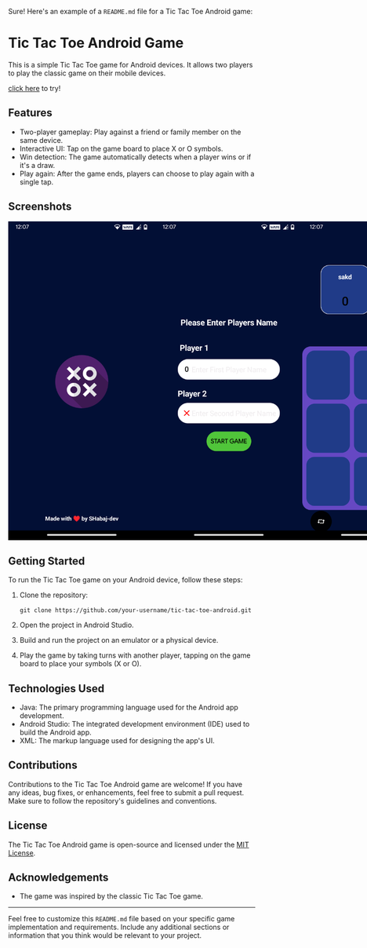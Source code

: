 Sure! Here's an example of a `README.md` file for a Tic Tac Toe Android game:

# Tic Tac Toe Android Game

This is a simple Tic Tac Toe game for Android devices. It allows two players to play the classic
game on their mobile devices.

[click here](https://github.com/SHabaj-dev/Tic-Tac-Toe/blob/main/Tic-Tac-Toe.apk) to try!

## Features

- Two-player gameplay: Play against a friend or family member on the same device.
- Interactive UI: Tap on the game board to place X or O symbols.
- Win detection: The game automatically detects when a player wins or if it's a draw.
- Play again: After the game ends, players can choose to play again with a single tap.

## Screenshots

<!-- Screenshots -->
<div style="display: flex; justify-content: space-between;">
  <img src="screenshots/screenshot1.png" alt="Screenshot 1" width="300" />
  <img src="screenshots/screenshot2.png" alt="Screenshot 2" width="300" />
  <img src="screenshots/screenshot3.png" alt="Screenshot 3" width="300" />
  <img src="screenshots/screenshot4.png" alt="Screenshot 4" width="300" />
</div>

## Getting Started

To run the Tic Tac Toe game on your Android device, follow these steps:

1. Clone the repository:
   ```
   git clone https://github.com/your-username/tic-tac-toe-android.git
   ```

2. Open the project in Android Studio.

3. Build and run the project on an emulator or a physical device.

4. Play the game by taking turns with another player, tapping on the game board to place your
   symbols (X or O).

## Technologies Used

- Java: The primary programming language used for the Android app development.
- Android Studio: The integrated development environment (IDE) used to build the Android app.
- XML: The markup language used for designing the app's UI.

## Contributions

Contributions to the Tic Tac Toe Android game are welcome! If you have any ideas, bug fixes, or
enhancements, feel free to submit a pull request. Make sure to follow the repository's guidelines
and conventions.

## License

The Tic Tac Toe Android game is open-source and licensed under the [MIT License](LICENSE).

## Acknowledgements

- The game was inspired by the classic Tic Tac Toe game.

---

Feel free to customize this `README.md` file based on your specific game implementation and
requirements. Include any additional sections or information that you think would be relevant to
your project.